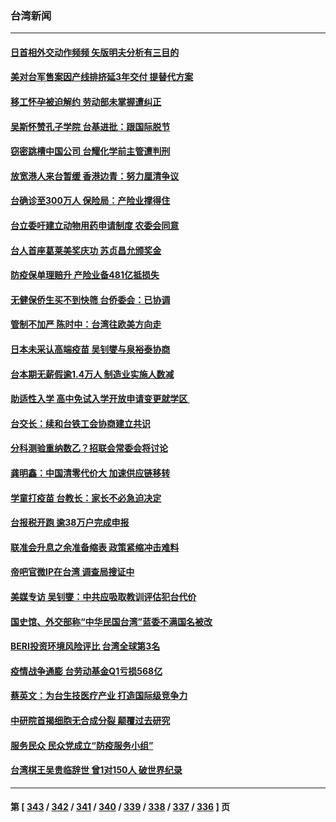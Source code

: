 ### 台湾新闻
---
#### [日首相外交动作频频 矢版明夫分析有三目的](../../pages/ncid1349361/n13725662.md) 
#### [美对台军售案因产线排挤延3年交付 提替代方案](../../pages/ncid1349361/n13725597.md) 
#### [移工怀孕被迫解约 劳动部未掌握遭纠正](../../pages/ncid1349361/n13725660.md) 
#### [吴斯怀赞孔子学院 台基进批：跟国际脱节](../../pages/ncid1349361/n13725581.md) 
#### [窃密跳槽中国公司 台耀化学前主管遭判刑](../../pages/ncid1349361/n13725659.md) 
#### [放宽港人来台暂缓 香港边青：努力厘清争议](../../pages/ncid1349361/n13725658.md) 
#### [台确诊至300万人 保险局：产险业撑得住](../../pages/ncid1349361/n13725622.md) 
#### [台立委吁建立动物用药申请制度 农委会同意](../../pages/ncid1349361/n13725647.md) 
#### [台人首座葛莱美奖庆功 苏贞昌允颁奖金](../../pages/ncid1349361/n13725648.md) 
#### [防疫保单理赔升 产险业备481亿抵损失](../../pages/ncid1349361/n13725625.md) 
#### [无健保侨生买不到快筛 台侨委会：已协调](../../pages/ncid1349361/n13725620.md) 
#### [管制不加严  陈时中：台湾往欧美方向走](../../pages/ncid1349361/n13725626.md) 
#### [日本未采认高端疫苗 吴钊燮与泉裕泰协商](../../pages/ncid1349361/n13725621.md) 
#### [台本期无薪假逾1.4万人 制造业实施人数减](../../pages/ncid1349361/n13725631.md) 
#### [助适性入学 高中免试入学开放申请变更就学区 ](../../pages/ncid1349361/n13725630.md) 
#### [台交长：续和台铁工会协商建立共识](../../pages/ncid1349361/n13725628.md) 
#### [分科测验重纳数乙？招联会常委会将讨论](../../pages/ncid1349361/n13725624.md) 
#### [龚明鑫：中国清零代价大 加速供应链移转](../../pages/ncid1349361/n13725584.md) 
#### [学童打疫苗 台教长：家长不必急迫决定](../../pages/ncid1349361/n13725623.md) 
#### [台报税开跑 逾38万户完成申报](../../pages/ncid1349361/n13725616.md) 
#### [联准会升息之余准备缩表 政策紧缩冲击难料](../../pages/ncid1349361/n13725579.md) 
#### [帝吧官微IP在台湾 调查局搜证中](../../pages/ncid1349361/n13725582.md) 
#### [美媒专访 吴钊燮：中共应吸取教训评估犯台代价](../../pages/ncid1349361/n13725585.md) 
#### [国史馆、外交部称“中华民国台湾”蓝委不满国名被改](../../pages/ncid1349361/n13725589.md) 
#### [BERI投资环境风险评比 台湾全球第3名](../../pages/ncid1349361/n13725576.md) 
#### [疫情战争通膨 台劳动基金Q1亏损568亿](../../pages/ncid1349361/n13725601.md) 
#### [蔡英文：为台生技医疗产业 打造国际级竞争力](../../pages/ncid1349361/n13725577.md) 
#### [中研院首揭细胞无合成分裂 颠覆过去研究](../../pages/ncid1349361/n13725555.md) 
#### [服务民众 民众党成立“防疫服务小组”](../../pages/ncid1349361/n13725517.md) 
#### [台湾棋王吴贵临辞世 曾1对150人 破世界纪录](../../pages/ncid1349361/n13725443.md) 

---
#### 第 [ [343](./343.md) / [342](./342.md) / [341](./341.md) / [340](./340.md) / [339](./339.md) / [338](./338.md) / [337](./337.md) / [336](./336.md) ] 页
